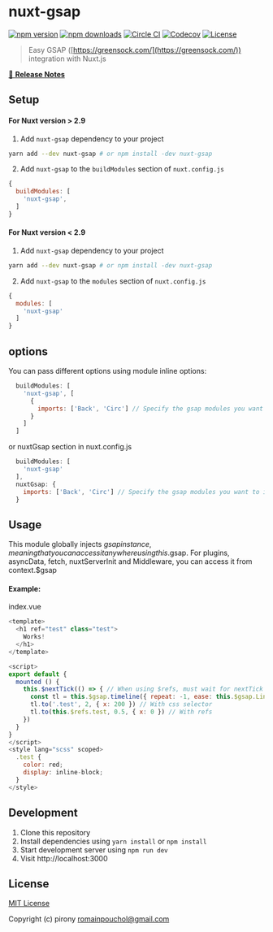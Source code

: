# nuxt-gsap

[![npm version][npm-version-src]][npm-version-href]
[![npm downloads][npm-downloads-src]][npm-downloads-href]
[![Circle CI][circle-ci-src]][circle-ci-href]
[![Codecov][codecov-src]][codecov-href]
[![License][license-src]][license-href]

> Easy GSAP ([https://greensock.com/](https://greensock.com/)) integration with Nuxt.js


[📖 **Release Notes**](./CHANGELOG.md)

## Setup

#### For Nuxt version > 2.9
1. Add `nuxt-gsap` dependency to your project

```bash
yarn add --dev nuxt-gsap # or npm install -dev nuxt-gsap
```

2. Add `nuxt-gsap` to the `buildModules` section of `nuxt.config.js`

```js
{
  buildModules: [
    'nuxt-gsap',
  ]
}
```

#### For Nuxt version < 2.9
1. Add `nuxt-gsap` dependency to your project

```bash
yarn add --dev nuxt-gsap # or npm install -dev nuxt-gsap
```

2. Add `nuxt-gsap` to the `modules` section of `nuxt.config.js`

```js
{
  modules: [
    'nuxt-gsap'
  ]
}
```
## options

You can pass different options using module inline options:

```js
  buildModules: [
    'nuxt-gsap', [
      {
        imports: ['Back', 'Circ'] // Specify the gsap modules you want to import. By default, gsap & Linear are loaded
      }
    ]
  ]
```

or nuxtGsap section in nuxt.config.js

```js
  buildModules: [
    'nuxt-gsap'
  ],
  nuxtGsap: {
    imports: ['Back', 'Circ'] // Specify the gsap modules you want to import. By default, gsap & Linear are loaded
  }
```

## Usage
This module globally injects $gsap instance, meaning that you can access it anywhere using this.$gsap. For plugins, asyncData, fetch, nuxtServerInit and Middleware, you can access it from context.$gsap

#### Example:

index.vue

```js
<template>
  <h1 ref="test" class="test">
    Works!
  </h1>
</template>

<script>
export default {
  mounted () {
    this.$nextTick(() => { // When using $refs, must wait for nextTick
      const tl = this.$gsap.timeline({ repeat: -1, ease: this.$gsap.Linear.easeInOut(2) })
      tl.to('.test', 2, { x: 200 }) // With css selector
      tl.to(this.$refs.test, 0.5, { x: 0 }) // With refs
    })
  }
}
</script>
<style lang="scss" scoped>
  .test {
    color: red;
    display: inline-block;
  }
</style>
```

## Development

1. Clone this repository
2. Install dependencies using `yarn install` or `npm install`
3. Start development server using `npm run dev`
4. Visit http://localhost:3000

## License

[MIT License](./LICENSE)

Copyright (c) pirony <romainpouchol@gmail.com>

<!-- Badges -->
[npm-version-src]: https://img.shields.io/npm/v/nuxt-gsap/latest.svg?style=flat-square
[npm-version-href]: https://npmjs.com/package/nuxt-gsap

[npm-downloads-src]: https://img.shields.io/npm/dt/nuxt-gsap.svg?style=flat-square
[npm-downloads-href]: https://npmjs.com/package/nuxt-gsap

[circle-ci-src]: https://img.shields.io/circleci/project/github/pirony/nuxt-gsap.svg?style=flat-square
[circle-ci-href]: https://circleci.com/gh/pirony/nuxt-gsap

[codecov-src]: https://img.shields.io/codecov/c/github/pirony/nuxt-gsap.svg?style=flat-square
[codecov-href]: https://codecov.io/gh/pirony/nuxt-gsap

[license-src]: https://img.shields.io/npm/l/nuxt-gsap.svg?style=flat-square
[license-href]: https://npmjs.com/package/nuxt-gsap
